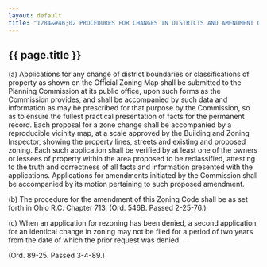 ---
layout: default 
title: "1284&#46;02 PROCEDURES FOR CHANGES IN DISTRICTS AND AMENDMENT OF ZONING CODE GENERALLY."---

{{ page.title }}
----------------

​(a) Applications for any change of district boundaries or
classifications of property as shown on the Official Zoning Map shall be
submitted to the Planning Commission at its public office, upon such
forms as the Commission provides, and shall be accompanied by such data
and information as may be prescribed for that purpose by the Commission,
so as to ensure the fullest practical presentation of facts for the
permanent record. Each proposal for a zone change shall be accompanied
by a reproducible vicinity map, at a scale approved by the Building and
Zoning Inspector, showing the property lines, streets and existing and
proposed zoning. Each such application shall be verified by at least one
of the owners or lessees of property within the area proposed to be
reclassified, attesting to the truth and correctness of all facts and
information presented with the applications. Applications for amendments
initiated by the Commission shall be accompanied by its motion
pertaining to such proposed amendment.

​(b) The procedure for the amendment of this Zoning Code shall be as set
forth in Ohio R.C. Chapter 713. (Ord. 546B. Passed 2-25-76.)

​(c) When an application for rezoning has been denied, a second
application for an identical change in zoning may not be filed for a
period of two years from the date of which the prior request was denied.

(Ord. 89-25. Passed 3-4-89.)
